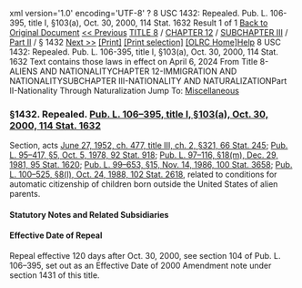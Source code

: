 xml version='1.0' encoding='UTF-8' ?
8 USC 1432: Repealed. Pub. L. 106-395, title I, §103(a), Oct. 30, 2000, 114 Stat. 1632
 Result 1 of 1
[Back to Original Document](/view.xhtml;jsessionid=1F79B713FE43C688645F138A8C2AF37F)
[<< Previous](#)
 [TITLE 8](/view.xhtml;jsessionid=1F79B713FE43C688645F138A8C2AF37F?req=granuleid%3AUSC-prelim-title8&saved=%7CZ3JhbnVsZWlkOlVTQy1wcmVsaW0tdGl0bGU4LXNlY3Rpb24xNDMy%7C%7C%7C0%7Cfalse%7Cprelim&edition=prelim) / [CHAPTER 12](/view.xhtml;jsessionid=1F79B713FE43C688645F138A8C2AF37F?req=granuleid%3AUSC-prelim-title8-chapter12&saved=%7CZ3JhbnVsZWlkOlVTQy1wcmVsaW0tdGl0bGU4LXNlY3Rpb24xNDMy%7C%7C%7C0%7Cfalse%7Cprelim&edition=prelim) / [SUBCHAPTER III](/view.xhtml;jsessionid=1F79B713FE43C688645F138A8C2AF37F?req=granuleid%3AUSC-prelim-title8-chapter12-subchapter3&saved=%7CZ3JhbnVsZWlkOlVTQy1wcmVsaW0tdGl0bGU4LXNlY3Rpb24xNDMy%7C%7C%7C0%7Cfalse%7Cprelim&edition=prelim) / [Part II](/view.xhtml;jsessionid=1F79B713FE43C688645F138A8C2AF37F?req=granuleid%3AUSC-prelim-title8-chapter12-subchapter3-part2&saved=%7CZ3JhbnVsZWlkOlVTQy1wcmVsaW0tdGl0bGU4LXNlY3Rpb24xNDMy%7C%7C%7C0%7Cfalse%7Cprelim&edition=prelim) / § 1432
 [Next >>](#)
[[Print]](#)
 [[Print selection]](#)
[[OLRC Home]](/browse.xhtml;jsessionid=1F79B713FE43C688645F138A8C2AF37F)[Help](/navHelp.xhtml;jsessionid=1F79B713FE43C688645F138A8C2AF37F)
8 USC 1432: Repealed. Pub. L. 106-395, title I, §103(a), Oct. 30, 2000, 114 Stat. 1632
Text contains those laws in effect on April 6, 2024
From Title 8-ALIENS AND NATIONALITYCHAPTER 12-IMMIGRATION AND NATIONALITYSUBCHAPTER III-NATIONALITY AND NATURALIZATIONPart II-Nationality Through Naturalization
Jump To: [Miscellaneous](#miscellaneous-note)
### §1432. Repealed. [Pub. L. 106–395, title I, §103(a), Oct. 30, 2000, 114 Stat. 1632](/statviewer.htm?volume=114&page=1632)
Section, acts [June 27, 1952, ch. 477, title III, ch. 2, §321, 66 Stat. 245](/statviewer.htm?volume=66&page=245); [Pub. L. 95–417, §5, Oct. 5, 1978, 92 Stat. 918](/statviewer.htm?volume=92&page=918); [Pub. L. 97–116, §18(m), Dec. 29, 1981, 95 Stat. 1620](/statviewer.htm?volume=95&page=1620); [Pub. L. 99–653, §15, Nov. 14, 1986, 100 Stat. 3658](/statviewer.htm?volume=100&page=3658); [Pub. L. 100–525, §8(l), Oct. 24, 1988, 102 Stat. 2618](/statviewer.htm?volume=102&page=2618), related to conditions for automatic citizenship of children born outside the United States of alien parents.
#### **Statutory Notes and Related Subsidiaries**
#### Effective Date of Repeal
Repeal effective 120 days after Oct. 30, 2000, see section 104 of Pub. L. 106–395, set out as an Effective Date of 2000 Amendment note under section 1431 of this title.
